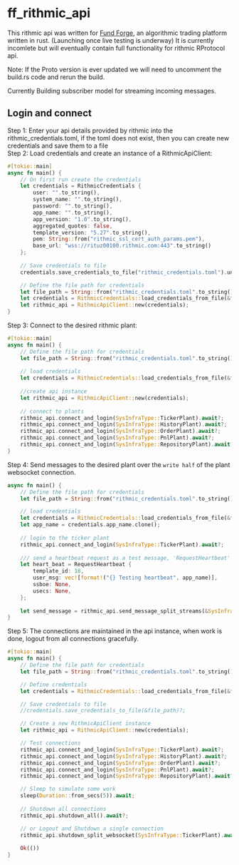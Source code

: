 # ff_rithmic_api
This rithmic api was written for [Fund Forge](https://github.com/BurnOutTrader/fund-forge), an algorithmic trading platform written in rust. (Launching once live testing is underway)
It is currently incomlete but will eventually contain full functionality for rithmic RProtocol api.

Note: If the Proto version is ever updated we will need to uncomment the build.rs code and rerun the build.

Currently Building subscriber model for streaming incoming messages.

## Login and connect
Step 1: Enter your api details provided by rithmic into the rithmic_credentials.toml, if the toml does not exist, then you can create new credentials and save them to a file \
Step 2: Load credentials and create an instance of a RithmicApiClient:
```rust
#[tokio::main]
async fn main() {
    // On first run create the credentials
    let credentials = RithmicCredentials {
        user: "".to_string(),
        system_name: "".to_string(),
        password: "".to_string(),
        app_name: "".to_string(),
        app_version: "1.0".to_string(),
        aggregated_quotes: false,
        template_version: "5.27".to_string(),
        pem: String::from("rithmic_ssl_cert_auth_params.pem"),
        base_url: "wss://rituz00100.rithmic.com:443".to_string()
    };
    
    // Save credentials to file
    credentials.save_credentials_to_file("rithmic_credentials.toml").unwrap();

    // Define the file path for credentials
    let file_path = String::from("rithmic_credentials.toml".to_string());
    let credentials = RithmicCredentials::load_credentials_from_file(&file_path).unwrap();
    let rithmic_api = RithmicApiClient::new(credentials);
}
```
Step 3: Connect to the desired rithmic plant:
```rust
#[tokio::main]
async fn main() {
    // Define the file path for credentials
    let file_path = String::from("rithmic_credentials.toml".to_string());
    
    // load credentials
    let credentials = RithmicCredentials::load_credentials_from_file(&file_path).unwrap();
    
    //create api instance
    let rithmic_api = RithmicApiClient::new(credentials);
    
    // connect to plants
    rithmic_api.connect_and_login(SysInfraType::TickerPlant).await?;
    rithmic_api.connect_and_login(SysInfraType::HistoryPlant).await?;
    rithmic_api.connect_and_login(SysInfraType::OrderPlant).await?;
    rithmic_api.connect_and_login(SysInfraType::PnlPlant).await?;
    rithmic_api.connect_and_login(SysInfraType::RepositoryPlant).await?;
}
```

Step 4: Send messages to the desired plant over the `write half` of the plant websocket connection.
```rust
async fn main() {
    // Define the file path for credentials
    let file_path = String::from("rithmic_credentials.toml".to_string());

    // load credentials
    let credentials = RithmicCredentials::load_credentials_from_file(&file_path).unwrap();
    let app_name = credentials.app_name.clone();
    
    // login to the ticker plant
    rithmic_api.connect_and_login(SysInfraType::TickerPlant).await?;
    
    /// send a heartbeat request as a test message, 'RequestHeartbeat' Template number 18
    let heart_beat = RequestHeartbeat {
        template_id: 18,
        user_msg: vec![format!("{} Testing heartbeat", app_name)],
        ssboe: None,
        usecs: None,
    };
    
    let send_message = rithmic_api.send_message_split_streams(&SysInfraType::TickerPlant, &heart_beat).await?;
}
```

Step 5: The connections are maintained in the api instance, when work is done, logout from all connections gracefully.
```rust
#[tokio::main]
async fn main() {
    // Define the file path for credentials
    let file_path = String::from("rithmic_credentials.toml".to_string());

    // Define credentials
    let credentials = RithmicCredentials::load_credentials_from_file(&file_path).unwrap();

    // Save credentials to file
    //credentials.save_credentials_to_file(&file_path)?;

    // Create a new RithmicApiClient instance
    let rithmic_api = RithmicApiClient::new(credentials);

    // Test connections
    rithmic_api.connect_and_login(SysInfraType::TickerPlant).await?;
    rithmic_api.connect_and_login(SysInfraType::HistoryPlant).await?;
    rithmic_api.connect_and_login(SysInfraType::OrderPlant).await?;
    rithmic_api.connect_and_login(SysInfraType::PnlPlant).await?;
    rithmic_api.connect_and_login(SysInfraType::RepositoryPlant).await?;

    // Sleep to simulate some work
    sleep(Duration::from_secs(5)).await;
    
    // Shutdown all connections
    rithmic_api.shutdown_all().await?;

    // or Logout and Shutdown a single connection
    rithmic_api.shutdown_split_websocket(SysInfraType::TickerPlant).await?;
    
    Ok(())
}
```